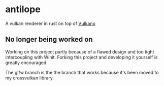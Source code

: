 # antilope
A vulkan renderer in rust on top of [Vulkano](https://github.com/vulkano-rs/vulkano)

## No longer being worked on
Working on this project partly because of a flawed design and too tight intercoupling with Winit. Forking this project and developing it yourself is greatly encouraged.

The glfw branch is the the branch that works because it's been moved to my crossvulkan library.
